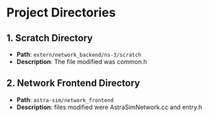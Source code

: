 # Project Directories

## 1. Scratch Directory
- **Path**: `extern/network_backend/ns-3/scratch`
- **Description**: The file modified was common.h

## 2. Network Frontend Directory
- **Path**: `astra-sim/network_frontend`
- **Description**: files modified were AstraSimNetwork.cc and entry.h
